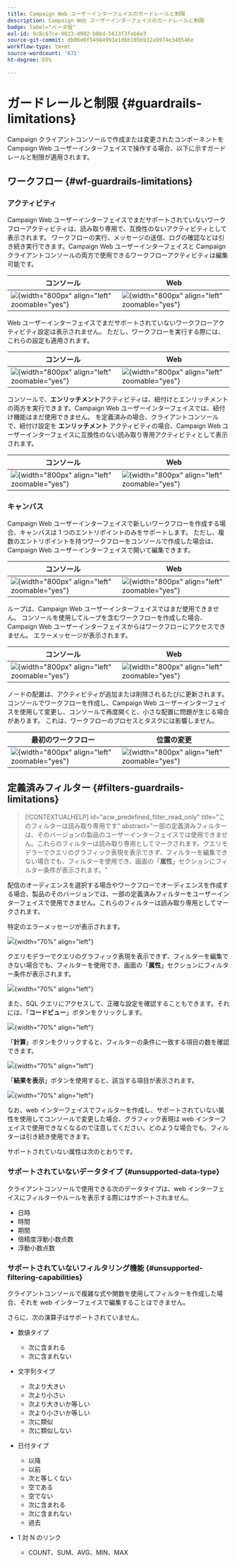 ```yaml
---
title: Campaign Web ユーザーインターフェイスのガードレールと制限
description: Campaign Web ユーザーインターフェイスのガードレールと制限
badge: label="ベータ版"
exl-id: 9c8c67ce-9823-4082-b0bd-5613f3feb6e3
source-git-commit: db06e0f54984991e1d6b1056932a9974e340546e
workflow-type: tm+mt
source-wordcount: '671'
ht-degree: 65%

---
```


# ガードレールと制限 {#guardrails-limitations}

Campaign クライアントコンソールで作成または変更されたコンポーネントを Campaign Web ユーザーインターフェイスで操作する場合、以下に示すガードレールと制限が適用されます。

## ワークフロー {#wf-guardrails-limitations}

### アクティビティ

Campaign Web ユーザーインターフェイスでまだサポートされていないワークフローアクティビティは、読み取り専用で、互換性のないアクティビティとして表示されます。 ワークフローの実行、メッセージの送信、ログの確認などは引き続き実行できます。Campaign Web ユーザーインターフェイスと Campaign クライアントコンソールの両方で使用できるワークフローアクティビティは編集可能です。

| コンソール | Web |
| --- | --- |
| ![](assets/limitations-activities-console.png){width="800px" align="left" zoomable="yes"} | ![](assets/limitations-activities-web.png){width="800px" align="left" zoomable="yes"} |

Web ユーザーインターフェイスでまだサポートされていないワークフローアクティビティ設定は表示されません。 ただし、ワークフローを実行する際には、これらの設定も適用されます。

| コンソール | Web |
| --- | --- |
| ![](assets/limitations-options-console.png){width="800px" align="left" zoomable="yes"} | ![](assets/limitations-options-web.png){width="800px" align="left" zoomable="yes"} |

コンソールで、**エンリッチメント**&#x200B;アクティビティは、紐付けとエンリッチメントの両方を実行できます。Campaign Web ユーザーインターフェイスでは、紐付け機能はまだ使用できません。 を定義済みの場合、クライアントコンソールで、紐付け設定を **エンリッチメント** アクティビティの場合、Campaign Web ユーザーインターフェイスに互換性のない読み取り専用アクティビティとして表示されます。

| コンソール | Web |
| --- | --- |
| ![](assets/limitations-options-console.png){width="800px" align="left" zoomable="yes"} | ![](assets/limitations-options-web.png){width="800px" align="left" zoomable="yes"} |

### キャンバス

Campaign Web ユーザーインターフェイスで新しいワークフローを作成する場合、キャンバスは 1 つのエントリポイントのみをサポートします。 ただし、複数のエントリポイントを持つワークフローをコンソールで作成した場合は、Campaign Web ユーザーインターフェイスで開いて編集できます。

| コンソール | Web |
| --- | --- |
| ![](assets/limitations-multiple-console.png){width="800px" align="left" zoomable="yes"} | ![](assets/limitations-multiple-web.png){width="800px" align="left" zoomable="yes"} |

ループは、Campaign Web ユーザーインターフェイスではまだ使用できません。 コンソールを使用してループを含むワークフローを作成した場合、Campaign Web ユーザーインターフェイスからはワークフローにアクセスできません。 エラーメッセージが表示されます。

| コンソール | Web |
| --- | --- |
| ![](assets/limitations-loops-console.png){width="800px" align="left" zoomable="yes"} | ![](assets/limitations-loops-web.png){width="800px" align="left" zoomable="yes"} |

ノードの配置は、アクティビティが追加または削除されるたびに更新されます。コンソールでワークフローを作成し、Campaign Web ユーザーインターフェイスを使用して変更し、コンソールで再度開くと、小さな配置に問題が生じる場合があります。 これは、ワークフローのプロセスとタスクには影響しません。

| 最初のワークフロー | 位置の変更 |
| --- | --- |
| ![](assets/limitations-positioning1.png){width="800px" align="left" zoomable="yes"} | ![](assets/limitations-positioning2.png){width="800px" align="left" zoomable="yes"} |

## 定義済みフィルター {#filters-guardrails-limitations}

>[!CONTEXTUALHELP]
>id="acw_predefined_filter_read_only"
>title="このフィルターは読み取り専用です"
>abstract="一部の定義済みフィルターは、そのバージョンの製品のユーザーインターフェイスでは使用できません。これらのフィルターは読み取り専用としてマークされます。クエリモデラーでクエリのグラフィック表現を表示できず、フィルターを編集できない場合でも、フィルターを使用でき、画面の「**属性**」セクションにフィルター条件が表示されます。"

配信のオーディエンスを選択する場合やワークフローでオーディエンスを作成する場合、製品のそのバージョンでは、一部の定義済みフィルターをユーザーインターフェイスで使用できません。これらのフィルターは読み取り専用としてマークされます。

特定のエラーメッセージが表示されます。

![](assets/filter-unavailable.png){width="70%" align="left"}

クエリモデラーでクエリのグラフィック表現を表示できず、フィルターを編集できない場合でも、フィルターを使用でき、画面の「**属性**」セクションにフィルター条件が表示されます。

![](assets/rule-edit.png){width="70%" align="left"}

また、SQL クエリにアクセスして、正確な設定を確認することもできます。それには、「**コードビュー**」ボタンをクリックします。

![](assets/rule-code-view.png){width="70%" align="left"}

「**計算**」ボタンをクリックすると、フィルターの条件に一致する項目の数を確認できます。

![](assets/rule-calculate.png){width="70%" align="left"}

「**結果を表示**」ボタンを使用すると、該当する項目が表示されます。

![](assets/rule-view-results.png){width="70%" align="left"}

なお、web インターフェイスでフィルターを作成し、サポートされていない属性を使用してコンソールで変更した場合、グラフィック表現は web インターフェイスで使用できなくなるので注意してください。どのような場合でも、フィルターは引き続き使用できます。

サポートされていない属性は次のとおりです。

### サポートされていないデータタイプ {#unsupported-data-type}

クライアントコンソールで使用できる次のデータタイプは、web インターフェイスにフィルターやルールを表示する際にはサポートされません。

* 日時
* 時間
* 期間
* 倍精度浮動小数点数
* 浮動小数点数

### サポートされていないフィルタリング機能 {#unsupported-filtering-capabilities}

クライアントコンソールで複雑な式や関数を使用してフィルターを作成した場合、それを web インターフェイスで編集することはできません。

さらに、次の演算子はサポートされていません。

* 数値タイプ
   * 次に含まれる
   * 次に含まれない

* 文字列タイプ
   * 次より大きい
   * 次より小さい
   * 次より大きいか等しい
   * 次より小さいか等しい
   * 次に類似
   * 次に類似しない

* 日付タイプ
   * 以降
   * 以前
   * 次と等しくない
   * 空である
   * 空でない
   * 次に含まれる
   * 次に含まれない
   * 過去

* 1 対 N のリンク
   * COUNT、SUM、AVG、MIN、MAX
